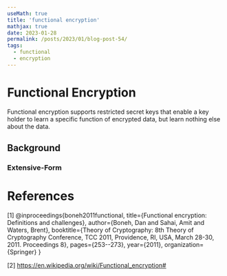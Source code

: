 ```yaml
---
useMath: true
title: 'functional encryption'
mathjax: true
date: 2023-01-28
permalink: /posts/2023/01/blog-post-54/
tags:
  - functional
  - encryption
---
```


# Functional Encryption

Functional encryption supports restricted secret keys that enable a key holder to learn a specific function of encrypted data, but learn nothing else about the data.

<!-- more -->


## Background

### Extensive-Form




# References

<a id="1">[1]</a> 
@inproceedings{boneh2011functional,
  title={Functional encryption: Definitions and challenges},
  author={Boneh, Dan and Sahai, Amit and Waters, Brent},
  booktitle={Theory of Cryptography: 8th Theory of Cryptography Conference, TCC 2011, Providence, RI, USA, March 28-30, 2011. Proceedings 8},
  pages={253--273},
  year={2011},
  organization={Springer}
}

<a id="2">[2]</a> 
https://en.wikipedia.org/wiki/Functional_encryption#

